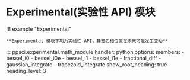 # Experimental(实验性 API) 模块

!!! example "Experimental"

    **Experimental 模块下均为实验性 API，其签名和位置在未来可能发生变动**

::: ppsci.experimental.math_module
    handler: python
    options:
      members:
        - bessel_i0
        - bessel_i0e
        - bessel_i1
        - bessel_i1e
        - fractional_diff
        - gaussian_integrate
        - trapezoid_integrate
      show_root_heading: true
      heading_level: 3
